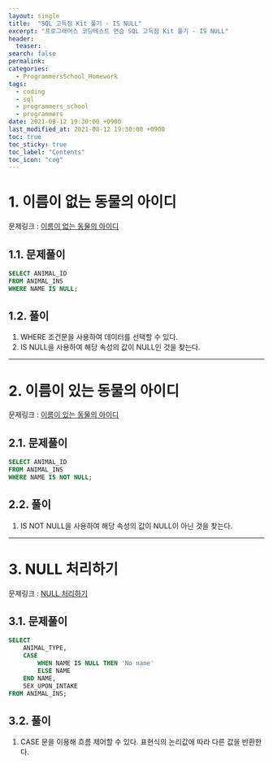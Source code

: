 ```yaml
---
layout: single
title:  "SQL 고득점 Kit 풀기 - IS NULL"
excerpt: "프로그래머스 코딩테스트 연습 SQL 고득점 Kit 풀기 - IS NULL"
header:
  teaser: 
search: false
permalink:
categories: 
  - ProgrammersSchool_Homework
tags:
  - coding
  - sql
  - programmers_school
  - programmers
date: 2021-08-12 19:30:00 +0900
last_modified_at: 2021-08-12 19:30:00 +0900
toc: true
toc_sticky: true
toc_label: "Contents"
toc_icon: "cog"
---
```


# 1. 이름이 없는 동물의 아이디

문제링크 : [이름이 없는 동물의 아이디](https://programmers.co.kr/learn/courses/30/lessons/59039)

## 1.1. 문제풀이

```sql
SELECT ANIMAL_ID
FROM ANIMAL_INS
WHERE NAME IS NULL;
```

## 1.2. 풀이
1. WHERE 조건문을 사용하여 데이터를 선택할 수 있다.
2. IS NULL을 사용하여 해당 속성의 값이 NULL인 것을 찾는다.

---

# 2. 이름이 있는 동물의 아이디

문제링크 : [이름이 있는 동물의 아이디](https://programmers.co.kr/learn/courses/30/lessons/59407)

## 2.1. 문제풀이

```sql
SELECT ANIMAL_ID
FROM ANIMAL_INS
WHERE NAME IS NOT NULL;
```

## 2.2. 풀이
1. IS NOT NULL을 사용하여 해당 속성의 값이 NULL이 아닌 것을 찾는다.

---

# 3. NULL 처리하기

문제링크 : [NULL 처리하기](https://programmers.co.kr/learn/courses/30/lessons/59410)

## 3.1. 문제풀이

```sql
SELECT
    ANIMAL_TYPE,
    CASE
        WHEN NAME IS NULL THEN 'No name'
        ELSE NAME
    END NAME,
    SEX_UPON_INTAKE
FROM ANIMAL_INS;
```

## 3.2. 풀이
1. CASE 문을 이용해 흐름 제어할 수 있다. 표현식의 논리값에 따라 다른 값을 반환한다.


